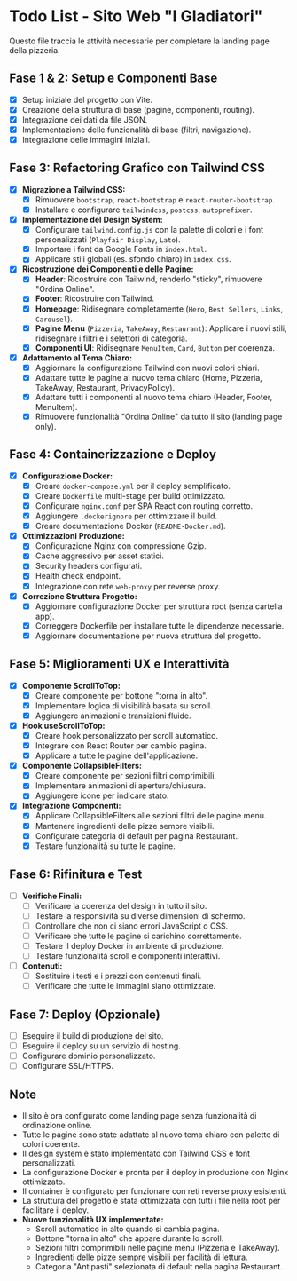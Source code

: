 # Todo List - Sito Web "I Gladiatori"

Questo file traccia le attività necessarie per completare la landing page della pizzeria.

## Fase 1 & 2: Setup e Componenti Base

- [x] Setup iniziale del progetto con Vite.
- [x] Creazione della struttura di base (pagine, componenti, routing).
- [x] Integrazione dei dati da file JSON.
- [x] Implementazione delle funzionalità di base (filtri, navigazione).
- [x] Integrazione delle immagini iniziali.

## Fase 3: Refactoring Grafico con Tailwind CSS

- [x] **Migrazione a Tailwind CSS:**
    - [x] Rimuovere `bootstrap`, `react-bootstrap` e `react-router-bootstrap`.
    - [x] Installare e configurare `tailwindcss`, `postcss`, `autoprefixer`.
- [x] **Implementazione del Design System:**
    - [x] Configurare `tailwind.config.js` con la palette di colori e i font personalizzati (`Playfair Display`, `Lato`).
    - [x] Importare i font da Google Fonts in `index.html`.
    - [x] Applicare stili globali (es. sfondo chiaro) in `index.css`.
- [x] **Ricostruzione dei Componenti e delle Pagine:**
    - [x] **Header**: Ricostruire con Tailwind, renderlo "sticky", rimuovere "Ordina Online".
    - [x] **Footer**: Ricostruire con Tailwind.
    - [x] **Homepage**: Ridisegnare completamente (`Hero`, `Best Sellers`, `Links`, `Carousel`).
    - [x] **Pagine Menu** (`Pizzeria`, `TakeAway`, `Restaurant`): Applicare i nuovi stili, ridisegnare i filtri e i selettori di categoria.
    - [x] **Componenti UI**: Ridisegnare `MenuItem`, `Card`, `Button` per coerenza.
- [x] **Adattamento al Tema Chiaro:**
    - [x] Aggiornare la configurazione Tailwind con nuovi colori chiari.
    - [x] Adattare tutte le pagine al nuovo tema chiaro (Home, Pizzeria, TakeAway, Restaurant, PrivacyPolicy).
    - [x] Adattare tutti i componenti al nuovo tema chiaro (Header, Footer, MenuItem).
    - [x] Rimuovere funzionalità "Ordina Online" da tutto il sito (landing page only).

## Fase 4: Containerizzazione e Deploy

- [x] **Configurazione Docker:**
    - [x] Creare `docker-compose.yml` per il deploy semplificato.
    - [x] Creare `Dockerfile` multi-stage per build ottimizzato.
    - [x] Configurare `nginx.conf` per SPA React con routing corretto.
    - [x] Aggiungere `.dockerignore` per ottimizzare il build.
    - [x] Creare documentazione Docker (`README-Docker.md`).
- [x] **Ottimizzazioni Produzione:**
    - [x] Configurazione Nginx con compressione Gzip.
    - [x] Cache aggressivo per asset statici.
    - [x] Security headers configurati.
    - [x] Health check endpoint.
    - [x] Integrazione con rete `web-proxy` per reverse proxy.
- [x] **Correzione Struttura Progetto:**
    - [x] Aggiornare configurazione Docker per struttura root (senza cartella app).
    - [x] Correggere Dockerfile per installare tutte le dipendenze necessarie.
    - [x] Aggiornare documentazione per nuova struttura del progetto.

## Fase 5: Miglioramenti UX e Interattività

- [x] **Componente ScrollToTop:**
    - [x] Creare componente per bottone "torna in alto".
    - [x] Implementare logica di visibilità basata su scroll.
    - [x] Aggiungere animazioni e transizioni fluide.
- [x] **Hook useScrollToTop:**
    - [x] Creare hook personalizzato per scroll automatico.
    - [x] Integrare con React Router per cambio pagina.
    - [x] Applicare a tutte le pagine dell'applicazione.
- [x] **Componente CollapsibleFilters:**
    - [x] Creare componente per sezioni filtri comprimibili.
    - [x] Implementare animazioni di apertura/chiusura.
    - [x] Aggiungere icone per indicare stato.
- [x] **Integrazione Componenti:**
    - [x] Applicare CollapsibleFilters alle sezioni filtri delle pagine menu.
    - [x] Mantenere ingredienti delle pizze sempre visibili.
    - [x] Configurare categoria di default per pagina Restaurant.
    - [x] Testare funzionalità su tutte le pagine.

## Fase 6: Rifinitura e Test

- [ ] **Verifiche Finali:**
    - [ ] Verificare la coerenza del design in tutto il sito.
    - [ ] Testare la responsività su diverse dimensioni di schermo.
    - [ ] Controllare che non ci siano errori JavaScript o CSS.
    - [ ] Verificare che tutte le pagine si carichino correttamente.
    - [ ] Testare il deploy Docker in ambiente di produzione.
    - [ ] Testare funzionalità scroll e componenti interattivi.
- [ ] **Contenuti:**
    - [ ] Sostituire i testi e i prezzi con contenuti finali.
    - [ ] Verificare che tutte le immagini siano ottimizzate.

## Fase 7: Deploy (Opzionale)

- [ ] Eseguire il build di produzione del sito.
- [ ] Eseguire il deploy su un servizio di hosting.
- [ ] Configurare dominio personalizzato.
- [ ] Configurare SSL/HTTPS.

## Note

- Il sito è ora configurato come landing page senza funzionalità di ordinazione online.
- Tutte le pagine sono state adattate al nuovo tema chiaro con palette di colori coerente.
- Il design system è stato implementato con Tailwind CSS e font personalizzati.
- La configurazione Docker è pronta per il deploy in produzione con Nginx ottimizzato.
- Il container è configurato per funzionare con reti reverse proxy esistenti.
- La struttura del progetto è stata ottimizzata con tutti i file nella root per facilitare il deploy.
- **Nuove funzionalità UX implementate:**
  - Scroll automatico in alto quando si cambia pagina.
  - Bottone "torna in alto" che appare durante lo scroll.
  - Sezioni filtri comprimibili nelle pagine menu (Pizzeria e TakeAway).
  - Ingredienti delle pizze sempre visibili per facilità di lettura.
  - Categoria "Antipasti" selezionata di default nella pagina Restaurant.
